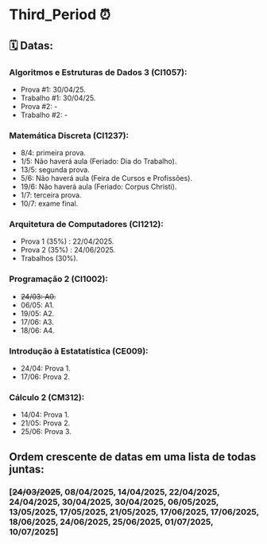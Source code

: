 # Third_Period ⏰​

## ​🗓️​ Datas: ​

### Algoritmos e Estruturas de Dados 3 (CI1057):
- Prova #1: 30/04/25.
- Trabalho #1: 30/04/25.
- Prova #2: -
- Trabalho #2: -

### Matemática Discreta (CI1237):
- 8/4: primeira prova.
- 1/5: Não haverá aula (Feriado: Dia do Trabalho).
- 13/5: segunda prova.
- 5/6: Não haverá aula (Feira de Cursos e Profissões).
- 19/6: Não haverá aula (Feriado: Corpus Christi).
- 1/7: terceira prova.
- 10/7: exame final.

### Arquitetura de Computadores (CI1212):
- Prova 1 (35%) : 22/04/2025.
- Prova 2 (35%) : 24/06/2025.
- Trabalhos (30%).

### Programação 2 (CI1002):
- ~~24/03: A0.~~
- 06/05: A1.
- 19/05: A2.
- 17/06: A3.
- 18/06: A4.

### Introdução à Estatatística (CE009):
- 24/04: Prova 1.
- 17/06: Prova 2.

### Cálculo 2 (CM312):
- 14/04: Prova 1.
- 21/05: Prova 2.
- 25/06: Prova 3.

## Ordem crescente de datas em uma lista de todas juntas:

### [~~24/03/2025~~, 08/04/2025, 14/04/2025, 22/04/2025, 24/04/2025, 30/04/2025, 30/04/2025, 06/05/2025, 13/05/2025, 17/05/2025, 21/05/2025, 17/06/2025, 17/06/2025, 18/06/2025, 24/06/2025, 25/06/2025, 01/07/2025, 10/07/2025]



